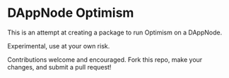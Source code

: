 # DAppNode Optimism

This is an attempt at creating a package to run Optimism on a DAppNode.

Experimental, use at your own risk.

Contributions welcome and encouraged. Fork this repo, make your changes, and submit a pull request!
